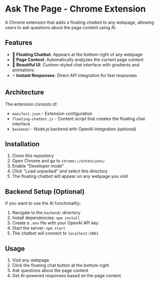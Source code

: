 # Ask The Page - Chrome Extension

A Chrome extension that adds a floating chatbot to any webpage, allowing users to ask questions about the page content using AI.

## Features

- 🤖 **Floating Chatbot**: Appears at the bottom-right of any webpage
- 📄 **Page Context**: Automatically analyzes the current page content
- 🎨 **Beautiful UI**: Custom-styled chat interface with gradients and animations
- ⚡ **Instant Responses**: Direct API integration for fast responses

## Architecture

The extension consists of:
- `manifest.json` - Extension configuration
- `floating-chatbot.js` - Content script that creates the floating chat interface
- `backend/` - Node.js backend with OpenAI integration (optional)

## Installation

1. Clone this repository
2. Open Chrome and go to `chrome://extensions/`
3. Enable "Developer mode"
4. Click "Load unpacked" and select this directory
5. The floating chatbot will appear on any webpage you visit

## Backend Setup (Optional)

If you want to use the AI functionality:

1. Navigate to the `backend/` directory
2. Install dependencies: `npm install`
3. Create a `.env` file with your OpenAI API key
4. Start the server: `npm start`
5. The chatbot will connect to `localhost:5001`

## Usage

1. Visit any webpage
2. Click the floating chat button at the bottom-right
3. Ask questions about the page content
4. Get AI-powered responses based on the page context

